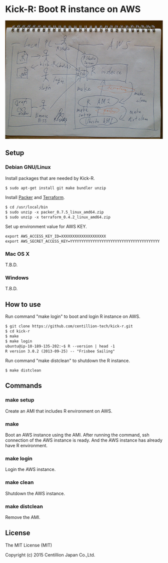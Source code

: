 # Kick-R: Boot R instance on AWS

![Big picture](./img/bigpicture.jpg)

## Setup

### Debian GNU/Linux

Install packages that are needed by Kick-R.

```
$ sudo apt-get install git make bundler unzip
```

Install [Packer](https://www.packer.io/) and [Terraform](https://terraform.io/).

```
$ cd /usr/local/bin
$ sudo unzip -x packer_0.7.5_linux_amd64.zip
$ sudo unzip -x terraform_0.4.2_linux_amd64.zip
```

Set up environment value for AWS KEY.

```
export AWS_ACCESS_KEY_ID=XXXXXXXXXXXXXXXXXXXX
export AWS_SECRET_ACCESS_KEY=YYYYYYYYYYYYYYYYYYYYYYYYYYYYYYYYYYYYYYYY
```

### Mac OS X

T.B.D.

### Windows

T.B.D.

## How to use

Run command "make login" to boot and login R instance on AWS.

```
$ git clone https://github.com/centillion-tech/kick-r.git
$ cd kick-r
$ make
$ make login
ubuntu@ip-10-189-135-202:~$ R --version | head -1
R version 3.0.2 (2013-09-25) -- "Frisbee Sailing"
```

Run command "make distclean" to shutdown the R instance.

```
$ make distclean
```

## Commands

### make setup

Create an AMI that includes R environment on AWS.

### make

Boot an AWS instance using the AMI. After running the command, ssh connection of the AWS instance is ready. And the AWS instance has already have R environment.

### make login

Login the AWS instance.

### make clean

Shutdown the AWS instance.

### make distclean

Remove the AMI.

## License

The MIT License (MIT)

Copyright (c) 2015 Centillion Japan Co.,Ltd.

